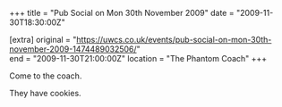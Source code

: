 +++
title = "Pub Social on Mon 30th November 2009"
date = "2009-11-30T18:30:00Z"

[extra]
original = "https://uwcs.co.uk/events/pub-social-on-mon-30th-november-2009-1474489032506/"    
end = "2009-11-30T21:00:00Z"
location = "The Phantom Coach"
+++

Come to the coach.

They have cookies.

